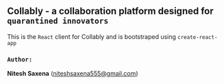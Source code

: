 ## Collably - a collaboration platform designed for `quarantined innovators`

This is the `React` client for Collably and is bootstraped using `create-react-app`

### `Author:`
**Nitesh Saxena** (niteshsaxena555@gmail.com)